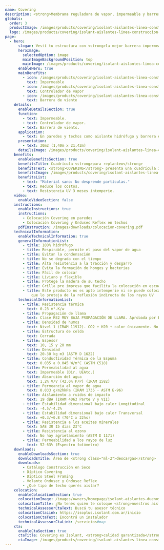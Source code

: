```yaml
---
name: Covering
description: <strong>Membrana reguladora de vapor, impermeable y barrera de vientos para steel framing.</strong><br /><br /><strong>Covering®</strong> es una innovadora subcobertura bicapa, fabricada a base de materiales altamente resistentes que lo hacen ideal para proteger sus paredes de filtraciones y humedad. En este tipo de sistemas, Covering® funciona como una excelente barrera hidrófuga y barrera de viento.<br /><br /><strong>Covering®</strong> evita filtraciones de calor ahorrando energía para calefaccionar y/o refrigerar su casa.
globals:
  order: 3
  productImage: /images/products/covering/isolant-aislantes-linea-construccion-en-seco-covering-producto-rollo.png
  logo: /images/products/covering/isolant-aislantes-linea-construccion-en-seco-covering-logo.jpg
page:
  - hero:
      slogan: Vestí tu estructura con <strong>la mejor barrera impermeable y respirable</strong>
      heroImage:
        selectedOption: image
        mainImageBackgroundPosition: top
        mainImage: /images/products/covering/isolant-aislantes-linea-construccion-en-seco-covering-imagen.jpg
      enableHero: true
      mainBenefits:
        - icon: /images/products/covering/isolant-aislantes-linea-construccion-en-seco-covering-beneficio-1.svg
          text: Impermeable
        - icon: /images/products/covering/isolant-aislantes-linea-construccion-en-seco-covering-beneficio-2.svg
          text: Controlador de vapor
        - icon: /images/products/covering/isolant-aislantes-linea-construccion-en-seco-covering-beneficio-3.svg
          text: Barrera de viento
    details:
      enableDetailsSection: true
      function:
        - text: Impermeable.
        - text: Controlador de vapor.
        - text: Barrera de viento.
      application:
        - text: En paredes y techos como aislante hidrófugo y barrera de viento.
      presentation:
        - text: 30m2 (1,40m x 21,42m)
      detailsImage: /images/products/covering/isolant-aislantes-linea-construccion-en-seco-covering-imagen-detalle.jpg
    benefits:
      enableBenefitsSection: true
      benefitsTitle: Cuadrícula <strong>para replanteo</strong>
      benefitsText: <strong>COVERING</strong> presenta una cuadrícula impresa en su cara superior, haciendo de su colocación y replanteo en tabiques y techos de steel framing y balloon framing, mucho más fácil y ágil.<br /><br />Además gracias a su tramado y composición bicapa, <strong>Covering</strong> es un material con alta resistencia al rasgado, provocado por vientos de altas velocidades y manipuleos en obra.
      benefitsImage: /images/products/covering/isolant-aislantes-linea-construccion-en-seco-covering-beneficio-exclusivo.jpg
      benefitsList:
        - text: "Material sano: No desprende partículas."
        - text: Reduce los costos.
        - text: Resistencia UV 3 meses intemperie.
    video:
      enableVideoSection: false
    instructions:
      enableInstructions: true
      instructions:
        - Colocación Covering en paredes
        - Colocación Covering y Ondusec Reflex en techos
      pdfInstruction: /images/downloads/colocacion-covering.pdf
    technicalInformation:
      enableTechnicalInformation: true
      generalInformationList:
        - title: 100% hidrófugo
        - title: Respirable, permite el paso del vapor de agua
        - title: Evitan la condensación
        - title: No se degrada con el tiempo
        - title: Alta resistencia a la tracción y desgarro
        - title: Evita la formación de hongos y bacterias
        - title: Fácil de colocar
        - title: Liviano y flexible
        - title: Protege la madera de su techo
        - title: Grilla pre impresa que facilita la colocación en escuadra
        - title: Este producto no es apto intemperie ni se puede colocar sin un cielorraso
            que lo proteja de la reflexión indirecta de los rayos UV
      technicalInformationList:
        - title: Resistencia térmica
          text: 0.23 m².K/w
        - title: Propagación de llama
          text: Clase RE2 MUY BAJA PROPAGACIÓN DE LLAMA. Aprobada por Bomberos Argentina.
        - title: Densidad de humos
          text: Nivel 1 (IRAM 11912). CO2 + H20 + calor únicamente. No desprende gases envenenantes.
        - title: Estructura de celda
          text: Cerrada
        - title: Espesor
          text: 10, 15 y 20 mm
        - title: Densidad
          text: 20-30 kg m3 (ASTM D 1622)
        - title: Conductividad Térmica de la Espuma
          text: 0.035 a 0.045 W/m°C (ASTM C518)
        - title: Permeabilidad al agua
          text: Impermeable (Dir. UEAtc.)
        - title: Absorción del agua
          text: 1.2% V/V (42.6% P/P) (IRAM 1582)
        - title: Permeancia al vapor de agua
          text: 0.033 g/m2hkPa (IRAM 1735 - ASTM E-96)
        - title: Aislamiento a ruidos de impacto
          text: 19 dBA (IRAM 4063 Parte V y VII)
        - title: Estabilidad dimensional bajo calor Longitudinal
          text: -4.5/-4.2%
        - title: Estabilidad dimensional bajo calor Transversal
          text: +0.3/+0.8 (70°C x 22hs)
        - title: Resistencia a los aceites minerales
          text: SAE 30 15 días 23°C
        - title: Resistencia al ozono
          text: No hay agrietamiento (ASTM D 1171)
        - title: Permeabilidad a los rayos de luz
          text: 52-63% (Espectro fotómetro)
    downloads:
      enableDownloadsSection: true
      downloadsTitle: Área de <strong class="ml-2">descargas</strong>
      downloads:
        - Catálogo Construcción en Seco
        - Díptico Covering
        - Díptico Steel Framing
        - Volante Ondusec y Ondusec Reflex
        - ¿Qué tipo de techo querés aislar?
    colocation:
      enableColocationSection: true
      colocationImage: /images/owners/homepage/isolant-aislantes-duenos-e-inquilinos-isoplus-colocation.jpg
      colocationTitle: ¿No tenés quién te coloque <strong>nuestros aislantes?</strong>
      technicalAssessorCtaText: Buscá tu asesor técnico
      colocationCtaLink: https://isoplus.isolant.com.ar/inicio
      colocationCtaText: Encontrá un instalador
      technicalAssessorCtaLink: /servicios#map
    cta:
      enableCtaSection: true
      ctaTitle: Covering es Isolant, <strong>calidad garantizada</strong>
      ctaImage: /images/products/covering/isolant-aislantes-linea-construccion-en-seco-covering-cta.jpg
---
```

